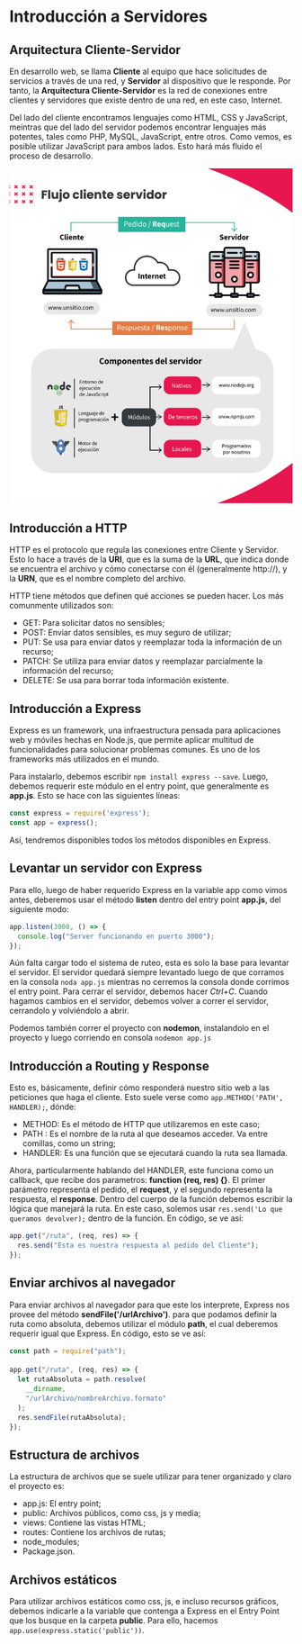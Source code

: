 <!--MODELOS DE ESTRUCTURA-->
<!-- # Encabezado 1 -->
<!-- **Negrita** -->
<!-- *Cursiva*  -->
<!-- [Texto del enlace](URL) -->
<!-- ![Texto alternativo](URL de la imagen) -->
<!-- Lineas horizontales: ---  -->
<!-- Citas: > --->
<!-- `Código en línea` --->
<!-- ```Código en varias líneas``` --->

# Introducción a Servidores

## Arquitectura Cliente-Servidor

En desarrollo web, se llama **Cliente** al equipo que hace solicitudes de servicios a través de una red, y **Servidor** al dispositivo que le responde. Por tanto, la **Arquitectura Cliente-Servidor** es la red de conexiones entre clientes y servidores que existe dentro de una red, en este caso, Internet.

Del lado del cliente encontramos lenguajes como HTML, CSS y JavaScript, meintras que del lado del servidor podemos encontrar lenguajes más potentes, tales como PHP, MySQL, JavaScript, entre otros. Como vemos, es posible utilizar JavaScript para ambos lados. Esto hará más fluido el proceso de desarrollo.

![Flujo Cliente Servidor](../media/1a_flujoClienteServidor.jpg)

## Introducción a HTTP

HTTP es el protocolo que regula las conexiones entre Cliente y Servidor. Esto lo hace a través de la **URI**, que es la suma de la **URL**, que indica donde se encuentra el archivo y cómo conectarse con él (generalmente http://), y la **URN**, que es el nombre completo del archivo.

HTTP tiene métodos que definen qué acciones se pueden hacer. Los más comunmente utilizados son:

- GET: Para solicitar datos no sensibles;
- POST: Enviar datos sensibles, es muy seguro de utilizar;
- PUT: Se usa para enviar datos y reemplazar toda la información de un recurso;
- PATCH: Se utiliza para enviar datos y reemplazar parcialmente la información del recurso;
- DELETE: Se usa para borrar toda información existente.

## Introducción a Express

Express es un framework, una infraestructura pensada para aplicaciones web y móviles hechas en Node.js, que permite aplicar multitud de funcionalidades para solucionar problemas comunes. Es uno de los frameworks más utilizados en el mundo.

Para instalarlo, debemos escribir `npm install express --save`. Luego, debemos requerir este módulo en el entry point, que generalmente es **app.js**. Esto se hace con las siguientes líneas:

```javascript
const express = require('express');
const app = express();
```

Así, tendremos disponibles todos los métodos disponibles en Express.

## Levantar un servidor con Express

Para ello, luego de haber requerido Express en la variable app como vimos antes, deberemos usar el método **listen** dentro del entry point **app.js**, del siguiente modo:

```javascript
app.listen(3000, () => {
  console.log("Server funcionando en puerto 3000");
});
```

Aún falta cargar todo el sistema de ruteo, esta es solo la base para levantar el servidor. El servidor quedará siempre levantado luego de que corramos en la consola `noda app.js` mientras no cerremos la consola donde corrimos el entry point. Para cerrar el servidor, debemos hacer _Ctrl+C_. Cuando hagamos cambios en el servidor, debemos volver a correr el servidor, cerrandolo y volviéndolo a abrir.

Podemos también correr el proyecto con **nodemon**, instalandolo en el proyecto y luego corriendo en consola `nodemon app.js`

## Introducción a Routing y Response

Esto es, básicamente, definir cómo responderá nuestro sitio web a las peticiones que haga el cliente. Esto suele verse como `app.METHOD('PATH', HANDLER);`, dónde:

- METHOD: Es el método de HTTP que utilizaremos en este caso;
- PATH : Es el nombre de la ruta al que deseamos acceder. Va entre comillas, como un string;
- HANDLER: Es una función que se ejecutará cuando la ruta sea llamada.

Ahora, particularmente hablando del HANDLER, este funciona como un callback, que recibe dos parametros: **function (req, res) {}**. El primer parámetro representa el pedido, el **request**, y el segundo representa la respuesta, el **response**. Dentro del cuerpo de la función debemos escribir la lógica que manejará la ruta. En este caso, solemos usar `res.send('Lo que queramos devolver);` dentro de la función. En código, se ve así:

```javascript
app.get("/ruta", (req, res) => {
  res.send("Esta es nuestra respuesta al pedido del Cliente");
});
```

## Enviar archivos al navegador

Para enviar archivos al navegador para que este los interprete, Express nos provee del método **sendFile('/urlArchivo')**. para que podamos definir la ruta como absoluta, debemos utilizar el módulo **path**, el cual deberemos requerir igual que Express. En código, esto se ve así:

```javascript
const path = require("path");

app.get("/ruta", (req, res) => {
  let rutaAbsoluta = path.resolve(
    __dirname,
    "/urlArchivo/nombreArchivo.formato"
  );
  res.sendFile(rutaAbsoluta);
});
```

## Estructura de archivos

La estructura de archivos que se suele utilizar para tener organizado y claro el proyecto es:

- app.js: El entry point;
- public: Archivos públicos, como css, js y media;
- views: Contiene las vistas HTML;
- routes: Contiene los archivos de rutas;
- node_modules;
- Package.json.

## Archivos estáticos

Para utilizar archivos estáticos como css, js, e incluso recursos gráficos, debemos indicarle a la variable que contenga a Express en el Entry Point que los busque en la carpeta **public**. Para ello, hacemos `app.use(express.static('public'))`.
